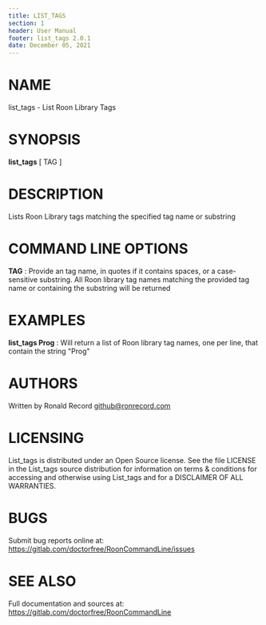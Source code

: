 ```yaml
---
title: LIST_TAGS
section: 1
header: User Manual
footer: list_tags 2.0.1
date: December 05, 2021
---
```

# NAME
list_tags - List Roon Library Tags

# SYNOPSIS
**list_tags** [ TAG ]

# DESCRIPTION
Lists Roon Library tags matching the specified tag name or substring

# COMMAND LINE OPTIONS
**TAG**
: Provide an tag name, in quotes if it contains spaces, or a case-sensitive substring. All Roon library tag names matching the provided tag name or containing the substring will be returned

# EXAMPLES
**list_tags Prog**
: Will return a list of Roon library tag names, one per line, that contain the string "Prog"

# AUTHORS
Written by Ronald Record github@ronrecord.com

# LICENSING
List_tags is distributed under an Open Source license.
See the file LICENSE in the List_tags source distribution
for information on terms &amp; conditions for accessing and
otherwise using List_tags and for a DISCLAIMER OF ALL WARRANTIES.

# BUGS
Submit bug reports online at: https://gitlab.com/doctorfree/RoonCommandLine/issues

# SEE ALSO
Full documentation and sources at: https://gitlab.com/doctorfree/RoonCommandLine

